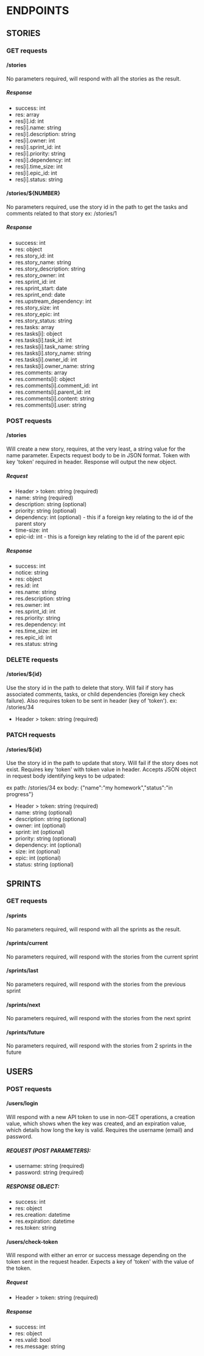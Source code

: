 # ENDPOINTS

## STORIES

### GET requests

#### /stories

No parameters required, will respond with all the stories as the result.

##### Response

- success: int
- res: array
- res[i].id: int
- res[i].name: string
- res[i].description: string
- res[i].owner: int
- res[i].sprint_id: int
- res[i].priority: string
- res[i].dependency: int
- res[i].time_size: int
- res[i].epic_id: int
- res[i].status: string

#### /stories/\${NUMBER}

No parameters required, use the story id in the path to get the tasks and comments related to that story
ex: /stories/1

##### Response

- success: int
- res: object
- res.story_id: int
- res.story_name: string
- res.story_description: string
- res.story_owner: int
- res.sprint_id: int
- res.sprint_start: date
- res.sprint_end: date
- res.upstream_dependency: int
- res.story_size: int
- res.story_epic: int
- res.story_status: string
- res.tasks: array
- res.tasks[i]: object
- res.tasks[i].task_id: int
- res.tasks[i].task_name: string
- res.tasks[i].story_name: string
- res.tasks[i].owner_id: int
- res.tasks[i].owner_name: string
- res.comments: array
- res.comments[i]: object
- res.comments[i].comment_id: int
- res.comments[i].parent_id: int
- res.comments[i].content: string
- res.comments[i].user: string

### POST requests

#### /stories

Will create a new story, requires, at the very least, a string value for the name parameter. Expects request body to be in JSON format. Token with key 'token' required in header. Response will output the new object.

##### Request

- Header > token: string (required)
- name: string (required)
- description: string (optional)
- priority: string (optional)
- dependency: int (optional) - this if a foreign key relating to the id of the parent story
- time-size: int
- epic-id: int - this is a foreign key relating to the id of the parent epic

##### Response

- success: int
- notice: string
- res: object
- res.id: int
- res.name: string
- res.description: string
- res.owner: int
- res.sprint_id: int
- res.priority: string
- res.dependency: int
- res.time_size: int
- res.epic_id: int
- res.status: string

### DELETE requests

#### /stories/\${id}

Use the story id in the path to delete that story. Will fail if story has associated comments, tasks, or child dependencies (foreign key check failure). Also requires token to be sent in header (key of 'token').
ex: /stories/34

- Header > token: string (required)

### PATCH requests

#### /stories/\${id}

Use the story id in the path to update that story. Will fail if the story does not exist. Requires key 'token' with token value in header. Accepts JSON object in request body identifying keys to be udpated:

ex path: /stories/34
ex body: {"name":"my homework","status":"in progress"}

- Header > token: string (required)
- name: string (optional)
- description: string (optional)
- owner: int (optional)
- sprint: int (optional)
- priority: string (optional)
- dependency: int (optional)
- size: int (optional)
- epic: int (optional)
- status: string (optional)

## SPRINTS

### GET requests

#### /sprints

No parameters required, will respond with all the sprints as the result.

#### /sprints/current

No parameters required, will respond with the stories from the current sprint

#### /sprints/last

No parameters required, will respond with the stories from the previous sprint

#### /sprints/next

No parameters required, will respond with the stories from the next sprint

#### /sprints/future

No parameters required, will respond with the stories from 2 sprints in the future

## USERS

### POST requests

#### /users/login

Will respond with a new API token to use in non-GET operations, a creation value, which shows when the key was created, and an expiration value, which details how long the key is valid. Requires the username (email) and password.

##### REQUEST (POST PARAMETERS):

- username: string (required)
- password: string (required)

##### RESPONSE OBJECT:

- success: int
- res: object
- res.creation: datetime
- res.expiration: datetime
- res.token: string

#### /users/check-token

Will respond with either an error or success message depending on the token sent in the request header. Expects a key of 'token' with the value of the token.

##### Request

- Header > token: string (required)

##### Response

- success: int
- res: object
- res.valid: bool
- res.message: string
